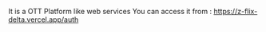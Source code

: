 It is a OTT Platform like web services
You can access it from : https://z-flix-delta.vercel.app/auth
